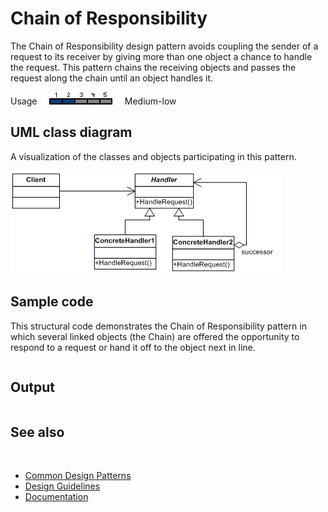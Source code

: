 # Chain of Responsibility

The Chain of Responsibility design pattern avoids coupling the sender of a request to its receiver by giving more than one object a chance to handle the request. This pattern chains the receiving objects and passes the request along the chain until an object handles it.

Usage     ![Usage](/pictures/usage2.png)     Medium-low

## UML class diagram

A visualization of the classes and objects participating in this pattern.

![diagram](/pictures/diagrams/uml/design_patterns/chain_of_responsibility.png)

## Sample code

This structural code demonstrates the Chain of Responsibility pattern in which several linked objects (the Chain) are offered the opportunity to respond to a request or hand it off to the object next in line.

```cpp

```

## Output

```

```

## See also
​
* [Common Design Patterns](/docs/documentation/design_guidelines/common_design_patterns)
* [Design Guidelines](/docs/documentation/design_guidelines)
* [Documentation](/docs/documentation)
